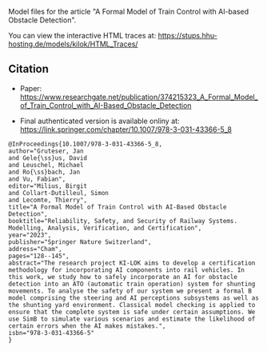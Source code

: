Model files for the article "A Formal Model of Train Control with AI-based Obstacle Detection".

You can view the interactive HTML traces at: https://stups.hhu-hosting.de/models/kilok/HTML_Traces/


## Citation

- Paper: https://www.researchgate.net/publication/374215323_A_Formal_Model_of_Train_Control_with_AI-Based_Obstacle_Detection

- Final authenticated version is available onliny at: https://link.springer.com/chapter/10.1007/978-3-031-43366-5_8

```
@InProceedings{10.1007/978-3-031-43366-5_8,
author="Gruteser, Jan
and Gele{\ss}us, David
and Leuschel, Michael
and Ro{\ss}bach, Jan
and Vu, Fabian",
editor="Milius, Birgit
and Collart-Dutilleul, Simon
and Lecomte, Thierry",
title="A Formal Model of Train Control with AI-Based Obstacle Detection",
booktitle="Reliability, Safety, and Security of Railway Systems. Modelling, Analysis, Verification, and Certification",
year="2023",
publisher="Springer Nature Switzerland",
address="Cham",
pages="128--145",
abstract="The research project KI-LOK aims to develop a certification methodology for incorporating AI components into rail vehicles. In this work, we study how to safely incorporate an AI for obstacle detection into an ATO (automatic train operation) system for shunting movements. To analyse the safety of our system we present a formal B model comprising the steering and AI perceptions subsystems as well as the shunting yard environment. Classical model checking is applied to ensure that the complete system is safe under certain assumptions. We use SimB to simulate various scenarios and estimate the likelihood of certain errors when the AI makes mistakes.",
isbn="978-3-031-43366-5"
}

```
